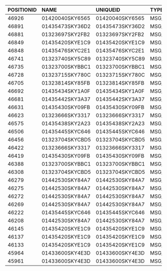 | POSITIONID | NAME            | UNIQUEID        | TYPE                           | DATA                                                                                                                                                                                                                                                                                                                                                                                                   | DATA                                                                    |
|:-----------|:----------------|:----------------|:-------------------------------|:-------------------------------------------------------------------------------------------------------------------------------------------------------------------------------------------------------------------------------------------------------------------------------------------------------------------------------------------------------------------------------------------------------|:------------------------------------------------------------------------|
| 46926      | 01420040SKY6565 | 01420040SKY6565 | MSG\_END\_FISHING\_TRIP        | "025031F03031343230303430534B5936353635EC740B0B3F00CE580B0BCF580B0BCFD62600215A190000001D00CF580B0B16375554534F466C433845366235544847336B47684B6700000000000000001AC733"                                                                                                                                                                                                                               | "event":"prior","event":0.0,"totalDistance":22663.72,"motion":false}    | 
| 46891      | 01435473SKY36D2 | 01435473SKY36D2 | MSG\_END\_FISHING\_TRIP        | "028631F03031343335343733534B593336443281720B0B3F0063560B0B64560B0BCED62600285A19000000130064560B0B16664532356D534F57425575413676616771714D79547700000000000000001A670B"                                                                                                                                                                                                                               | "event":"prior","event":1.86,"totalDistance":23687.95,"motion":false}   |
| 46881      | 01323697SKY2FB2 | 01323697SKY2FB2 | MSG\_END\_FISHING\_TRIP        | "024131F03031333233363937534B5932464232BB710B0B2D009F550B0B9F550B0B900D2700866319000000EC009F550B0B16675A316F36365547763079473349374259686E65677700000000000000001A2668"                                                                                                                                                                                                                               | "event":"prior","event":0.0,"totalDistance":27369.7,"motion":false}     |
| 46849      | 01435420SKYE1C9 | 01435420SKYE1C9 | MSG\_END\_FISHING\_TRIP        | "028631F03031343335343230534B5945314339256F0B0B150008530B0B08530B0BB0DE26001A5019003D00ED0008530B0B16684E6E726534536E57555350526E2D48486D326A486700000000000000001AE98A"                                                                                                                                                                                                                               | "event":"prior","event":1052.54,"totalDistance":19641.76,"motion":true} |
| 46848      | 01435476SKYC2E1 | 01435476SKYC2E1 | MSG\_END\_FISHING\_TRIP        | "027C31F03031343335343736534B59433245314F6F0B0B2D0030530B0B30530B0B700D27005F6319000000130030530B0B1631362D6A66505F4E463071344B6C4A4E70422D79614100000000000000001A37D0"                                                                                                                                                                                                                               | "event":"prior","event":12.37,"totalDistance":32634.32,"motion":false}  |
| 46741      | 01323740SKY5C89 | 01323740SKY5C89 | MSG\_END\_FISHING\_TRIP        | "026F31F03031333233373430534B5935433839CB680B0B2D00BC4C0B0BBD4C0B0B460027007769190054000300BD4C0B0B16677875754C59372D4F6B61554A49624E53506B31734100000000000000001A806E"                                                                                                                                                                                                                               | "event":"prior","event":8820.7,"totalDistance":16196.42,"motion":true}  |
| 46735      | 01323700SKYBBC1 | 01323700SKYBBC1 | MSG\_END\_FISHING\_TRIP        | "020A31F03031333233373030534B5942424331B5680B0B3F00974C0B0B984C0B0B9BD626003D5A190000008C00984C0B0B165959544752324C30344571395237716836355631326700000000000000001A7807"                                                                                                                                                                                                                               | "event":"prior","event":2.31,"totalDistance":20330.28,"motion":false}   |
| 46728      | 01323715SKY780C | 01323715SKY780C | MSG\_END\_FISHING\_TRIP        | "02D631F03031333233373135534B59373830430B4C0B0B3100154C0B0B164C0B0B28F52600145019000000E500164C0B0B1649362D32676D536D7845326C615A4363796C4F714F4100000000000000001A014C"                                                                                                                                                                                                                               | "event":"prior","event":0.0,"totalDistance":21695.52,"motion":false}    |
| 46705      | 01323814SKY85FB | 01323814SKY85FB | MSG\_END\_FISHING\_TRIP        | "02A031F03031333233383134534B5938354642B8670B0B3F00A24B0B0BA24B0B0BC1D72600E05819004600F300A24B0B0B1675494F3246484130456B71616B4C2D6871654F32376700000000000000001A5797"                                                                                                                                                                                                                               | "event":"prior","event":151.89,"totalDistance":20153.08,"motion":true}  |
| 46692      | 01435434SKY1A0F | 01435434SKY1A0F | MSG\_END\_FISHING\_TRIP        | "02E831F03031343335343334534B593141304657670B0B3F00444B0B0B444B0B0BFFD92600275E19005300E800444B0B0B167654785A6353774A464569317A39732D534C3035327700000000000000001A3442"                                                                                                                                                                                                                               | "event":"prior","event":1242.84,"totalDistance":19593.02,"motion":true} |
| 46681      | 01435442SKY3A37 | 01435442SKY3A37 | MSG\_END\_FISHING\_TRIP        | "021631F03031343335343432534B5933413337E7540B0B2D00BD4A0B0BBE4A0B0BA6FE2600186619004F006201BE4A0B0B166D4D4F3771656B4B44454F5A75336B6B424F4F354D5100000000000000001AF2CD"                                                                                                                                                                                                                               | "event":"prior","event":879.77,"totalDistance":21529.66,"motion":true}  |
| 46631      | 01435430SKY09FB | 01435430SKY09FB | MSG\_END\_FISHING\_TRIP        | "02E031F03031343335343330534B59303946429B630B0B3F0083470B0B84470B0B4FD626005F5819004700890084470B0B1630616D4664797166466B6547486632753435564A525100000000000000001A8445"                                                                                                                                                                                                                               | "event":"prior","event":656.71,"totalDistance":18855.48,"motion":true}  |
| 46623      | 01323666SKY3317 | 01323666SKY3317 | MSG\_END\_FISHING\_TRIP        | "02A431F03031333233363636534B59333331370E4E0B0B2D0050470B0B51470B0B73FF2600916719005200650151470B0B166734744667766D77534561674552464831393369727700000000000000001A3A4A"                                                                                                                                                                                                                               | "event":"prior","event":1558.92,"totalDistance":22006.91,"motion":true} |
| 46575      | 01435438SKY2A23 | 01435438SKY2A23 | MSG\_END\_FISHING\_TRIP        | "022F31F03031343335343338534B593241323330610B0B3F0012450B0B13450B0B97D62600CA59190015004B0013450B0B166D4B61594E375A797255794A7243687763464F364A5100000000000000001AF8EB"                                                                                                                                                                                                                               | "event":"prior","event":708.92,"totalDistance":17292.06,"motion":true}  |
| 46506      | 01435445SKYC646 | 01435445SKYC646 | MSG\_END\_FISHING\_TRIP        | "027231F03031343335343435534B5943363436645D0B0B110044410B0B45410B0BACD62600335A190000007F0045410B0B16574F354170794D6876554334445144554973744F564100000000000000001A1820"                                                                                                                                                                                                                               | "event":"prior","event":0.0,"totalDistance":15143.07,"motion":false}    |
| 46456      | 01323704SKYCBD5 | 01323704SKYCBD5 | MSG\_END\_FISHING\_TRIP        | "026D31F03031333233373034534B594342443561430B0B3100C83E0B0BC93E0B0B7DEE2600285A19004A002D01C93E0B0B16475F30726F6251687955364F74537551502D3839496700000000000000001A46D1"                                                                                                                                                                                                                               | "event":"prior","event":247.95,"totalDistance":16829.37,"motion":true}  |
| 46422      | 01323666SKY3317 | 01323666SKY3317 | MSG\_END\_FISHING\_OPERATION   | "02A135013031333233363636534B5933333137780001000100583C0B0BF7E72600FC6E19000800B50003583C0B0B00000000000000001A3178"                                                                                                                                                                                                                                                                                   | "event":5485953.63,"totalDistance":5496386.58,"motion":false}           |
| 46419      | 01435430SKY09FB | 01435430SKY09FB | MSG\_END\_FISHING\_OPERATION   | "02DD35013031343335343330534B5930394642780001000100163C0B0B74DC26001C6A19001E00010103163C0B0B00000000000000001A7E36"                                                                                                                                                                                                                                                                                   | "event":5480628.34,"totalDistance":5491742.6,"motion":false}            |
| 46388      | 01323700SKYBBC1 | 01323700SKYBBC1 | MSG\_END\_FISHING\_OPERATION   | "020735013031333233373030534B5942424331780001000100B13A0B0BD1CF26009F6B19001C004F0103B13A0B0B00000000000000001AD498"                                                                                                                                                                                                                                                                                   | "event":5476201.29,"totalDistance":5486977.85,"motion":false}           |
| 46308      | 01323704SKYCBD5 | 01323704SKYCBD5 | MSG\_END\_FISHING\_OPERATION   | "026A35013031333233373034534B59434244357800010001007D350B0BFCE326004F6F190023007B00037D350B0B00000000000000001A3698"                                                                                                                                                                                                                                                                                   | "event":5484541.61,"totalDistance":5492574.52,"motion":false}           |
| 46279      | 01442530SKY84A7 | 01442530SKY84A7 | MSG\_LANDING\_DECLARATION      | "02F440163031343432353330534B59383441376764725151696A48724547396D2D6D7434325875444101088038000000000022000000002104020000000000000119000000000010330B0B0000002A330B0B188C2700048A19000100840000000000000000001A0632312C31383B7805"                                                                                                                                                                     | "event":5553331.49,"totalDistance":5560168.13,"motion":false}           |
| 46275      | 01442530SKY84A7 | 01442530SKY84A7 | MSG\_END\_FISHING\_TRIP        | "02F331F03031343432353330534B5938344137434F0B0B460026330B0B26330B0B188C2700048A19000100840026330B0B166764725151696A48724547396D2D6D7434325875444100000000000000001A1B26"                                                                                                                                                                                                                               | "event":"prior","event":41.62,"totalDistance":6836.64,"motion":true}    |
| 46272      | 01442530SKY84A7 | 01442530SKY84A7 | MSG\_24\_DAY\_REPORT           | "02F236923031343432353330534B5938344137166764725151696A48724547396D2D6D7434325875444113EA0A0B000000000140017001F21512000000000000000000010000000000000000000100010035ED0A0BA1892700A2901900390079000035ED0A0B00000000000000001A0178000100010038300B0B008B27005B8C1900360026010038300B0B00000000000000001A01088038000000000022000000002104020000000000000119000000000010330B0B00000036ED0A0B1667647251" | "event":5553294.24,"totalDistance":5560089.26,"motion":false}           |
| 46269      | 01442530SKY84A7 | 01442530SKY84A7 | MSG\_FO\_DATA                  | "017001f21512000000000001000100010000000000000000000100010035ed0a0ba1892700a2901900390079000035ed0a0b00000000000000001a0178000100010038300b0b008b27005b8c1900360026010038300b0b00000000000000001a01088038000000000022000000002104020000000000000119000000000010330b0b00000036ed0a0b166764725151696a48724547396d2d6d7434325875444100000000000000001a4af6"                                               | "event":5553294.24,"totalDistance":5560089.26,"motion":false}           |
| 46222      | 01435445SKYC646 | 01435445SKYC646 | MSG\_END\_FISHING\_OPERATION   | "026F35013031343335343435534B5943363436780001000100D1300B0B0CDB2600376F19000F007D0000D1300B0B00000000000000001A51C5"                                                                                                                                                                                                                                                                                   | "event":5481200.25,"totalDistance":5486494.16,"motion":false}           |
| 46208      | 01442530SKY84A7 | 01442530SKY84A7 | MSG\_END\_FISHING\_OPERATION   | "02F035013031343432353330534B593834413778000100010038300B0B008B27005B8C1900360026010038300B0B00000000000000001A9C6D"                                                                                                                                                                                                                                                                                   | "event":5553513.51,"totalDistance":5559001.98,"motion":false}           |
| 46145      | 01435420SKYE1C9 | 01435420SKYE1C9 | MSG\_END\_FISHING\_OPERATION   | "028335013031343335343230534B5945314339780001000100CD2B0B0B93E62600D86E19001C00490103CD2B0B0B00000000000000001A5F84"                                                                                                                                                                                                                                                                                   | "event":5485348.05,"totalDistance":5489331.31,"motion":false}           |
| 46137      | 01435420SKYE1C9 | 01435420SKYE1C9 | MSG\_START\_FISHING\_OPERATION | "028234013031343335343230534B59453143397001F2081000000000000000000001000000000000000000010001008A2B0B0B66E62600F46E19001B005401008A2B0B0B00000000000000001A698B"                                                                                                                                                                                                                                       | "event":5485348.05,"totalDistance":5489331.31,"motion":false}           |
| 46133      | 01435420SKYE1C9 | 01435420SKYE1C9 | MSG\_START\_FISHING\_TRIP      | "028130013031343335343230534B5945314339F8822B0B0B150001F20810000000000000000000010000000000000000000101000100822B0B0B66E62600F46E19001B00540116684E6E726534536E57555350526E2D48486D326A486700000000000000001A004698"                                                                                                                                                                                   | "event":5485348.05,"totalDistance":5489331.31,"motion":false}           |
| 45964      | 01433600SKY4E3D | 01433600SKY4E3D | MSG\_FO\_DATA                  | "017001f215900164000200010001001400000000000000000001000100ac0b0b0bfe392700bb9c19001900060000ac0b0b0b00000000000000001a017800010001001b200b0b8b45270071a2190030005801021a200b0b00000000000000001a0108803f000000000022000000002104020000000000000104000000020048200b0b010000ac0b0b0b166555734c36506a6655455371324178394951504e477700000000000000001ab885"                                               | "event":5531987.24,"totalDistance":5532179.62,"motion":false}           |
| 45961      | 01433600SKY4E3D | 01433600SKY4E3D | MSG\_END\_FISHING\_OPERATION   | "027B35013031343333363030534B59344533447800010001001B200B0B8B45270071A2190030005801021B200B0B00000000000000001A4F85"                                                                                                                                                                                                                                                                                   | "event":5531987.24,"totalDistance":5532179.62,"motion":false}           |
